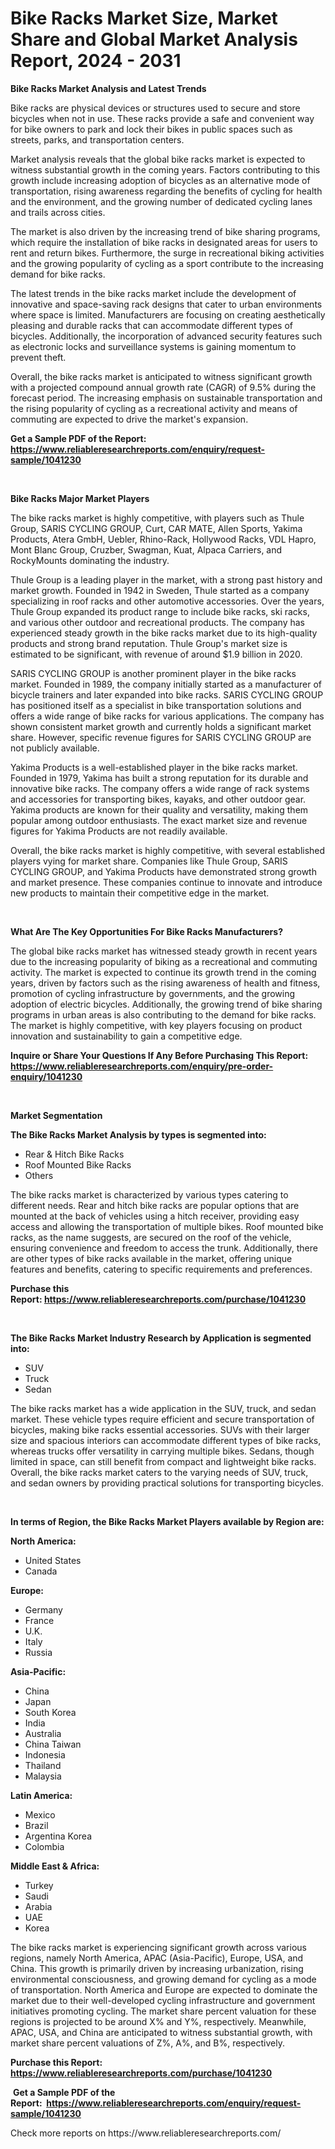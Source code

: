 <p><h1>Bike Racks Market Size, Market Share and Global Market Analysis Report, 2024 - 2031</h1></p><p><strong>Bike Racks Market Analysis and Latest Trends</strong></p>
<p><p>Bike racks are physical devices or structures used to secure and store bicycles when not in use. These racks provide a safe and convenient way for bike owners to park and lock their bikes in public spaces such as streets, parks, and transportation centers.</p><p>Market analysis reveals that the global bike racks market is expected to witness substantial growth in the coming years. Factors contributing to this growth include increasing adoption of bicycles as an alternative mode of transportation, rising awareness regarding the benefits of cycling for health and the environment, and the growing number of dedicated cycling lanes and trails across cities.</p><p>The market is also driven by the increasing trend of bike sharing programs, which require the installation of bike racks in designated areas for users to rent and return bikes. Furthermore, the surge in recreational biking activities and the growing popularity of cycling as a sport contribute to the increasing demand for bike racks.</p><p>The latest trends in the bike racks market include the development of innovative and space-saving rack designs that cater to urban environments where space is limited. Manufacturers are focusing on creating aesthetically pleasing and durable racks that can accommodate different types of bicycles. Additionally, the incorporation of advanced security features such as electronic locks and surveillance systems is gaining momentum to prevent theft.</p><p>Overall, the bike racks market is anticipated to witness significant growth with a projected compound annual growth rate (CAGR) of 9.5% during the forecast period. The increasing emphasis on sustainable transportation and the rising popularity of cycling as a recreational activity and means of commuting are expected to drive the market's expansion.</p></p>
<p><strong>Get a Sample PDF of the Report:&nbsp; <a href="https://www.reliableresearchreports.com/enquiry/request-sample/1041230">https://www.reliableresearchreports.com/enquiry/request-sample/1041230</a></strong></p>
<p>&nbsp;</p>
<p><strong>Bike Racks Major Market Players</strong></p>
<p><p>The bike racks market is highly competitive, with players such as Thule Group, SARIS CYCLING GROUP, Curt, CAR MATE, Allen Sports, Yakima Products, Atera GmbH, Uebler, Rhino-Rack, Hollywood Racks, VDL Hapro, Mont Blanc Group, Cruzber, Swagman, Kuat, Alpaca Carriers, and RockyMounts dominating the industry.</p><p>Thule Group is a leading player in the market, with a strong past history and market growth. Founded in 1942 in Sweden, Thule started as a company specializing in roof racks and other automotive accessories. Over the years, Thule Group expanded its product range to include bike racks, ski racks, and various other outdoor and recreational products. The company has experienced steady growth in the bike racks market due to its high-quality products and strong brand reputation. Thule Group's market size is estimated to be significant, with revenue of around $1.9 billion in 2020.</p><p>SARIS CYCLING GROUP is another prominent player in the bike racks market. Founded in 1989, the company initially started as a manufacturer of bicycle trainers and later expanded into bike racks. SARIS CYCLING GROUP has positioned itself as a specialist in bike transportation solutions and offers a wide range of bike racks for various applications. The company has shown consistent market growth and currently holds a significant market share. However, specific revenue figures for SARIS CYCLING GROUP are not publicly available.</p><p>Yakima Products is a well-established player in the bike racks market. Founded in 1979, Yakima has built a strong reputation for its durable and innovative bike racks. The company offers a wide range of rack systems and accessories for transporting bikes, kayaks, and other outdoor gear. Yakima products are known for their quality and versatility, making them popular among outdoor enthusiasts. The exact market size and revenue figures for Yakima Products are not readily available.</p><p>Overall, the bike racks market is highly competitive, with several established players vying for market share. Companies like Thule Group, SARIS CYCLING GROUP, and Yakima Products have demonstrated strong growth and market presence. These companies continue to innovate and introduce new products to maintain their competitive edge in the market.</p></p>
<p>&nbsp;</p>
<p><strong>What Are The Key Opportunities For Bike Racks Manufacturers?</strong></p>
<p><p>The global bike racks market has witnessed steady growth in recent years due to the increasing popularity of biking as a recreational and commuting activity. The market is expected to continue its growth trend in the coming years, driven by factors such as the rising awareness of health and fitness, promotion of cycling infrastructure by governments, and the growing adoption of electric bicycles. Additionally, the growing trend of bike sharing programs in urban areas is also contributing to the demand for bike racks. The market is highly competitive, with key players focusing on product innovation and sustainability to gain a competitive edge.</p></p>
<p><strong>Inquire or Share Your Questions If Any Before Purchasing This Report: <a href="https://www.reliableresearchreports.com/enquiry/pre-order-enquiry/1041230">https://www.reliableresearchreports.com/enquiry/pre-order-enquiry/1041230</a></strong></p>
<p>&nbsp;</p>
<p><strong>Market Segmentation</strong></p>
<p><strong>The Bike Racks Market Analysis by types is segmented into:</strong></p>
<p><ul><li>Rear & Hitch Bike Racks</li><li>Roof Mounted Bike Racks</li><li>Others</li></ul></p>
<p><p>The bike racks market is characterized by various types catering to different needs. Rear and hitch bike racks are popular options that are mounted at the back of vehicles using a hitch receiver, providing easy access and allowing the transportation of multiple bikes. Roof mounted bike racks, as the name suggests, are secured on the roof of the vehicle, ensuring convenience and freedom to access the trunk. Additionally, there are other types of bike racks available in the market, offering unique features and benefits, catering to specific requirements and preferences.</p></p>
<p><strong>Purchase this Report:&nbsp;<a href="https://www.reliableresearchreports.com/purchase/1041230">https://www.reliableresearchreports.com/purchase/1041230</a></strong></p>
<p>&nbsp;</p>
<p><strong>The Bike Racks Market Industry Research by Application is segmented into:</strong></p>
<p><ul><li>SUV</li><li>Truck</li><li>Sedan</li></ul></p>
<p><p>The bike racks market has a wide application in the SUV, truck, and sedan market. These vehicle types require efficient and secure transportation of bicycles, making bike racks essential accessories. SUVs with their larger size and spacious interiors can accommodate different types of bike racks, whereas trucks offer versatility in carrying multiple bikes. Sedans, though limited in space, can still benefit from compact and lightweight bike racks. Overall, the bike racks market caters to the varying needs of SUV, truck, and sedan owners by providing practical solutions for transporting bicycles.</p></p>
<p>&nbsp;</p>
<p><strong>In terms of Region, the Bike Racks Market Players available by Region are:</strong></p>
<p>
    <p> <strong> North America: </strong>
        <ul>
            <li>United States</li>
            <li>Canada</li>
        </ul>
        </p> 
    <p> <strong> Europe: </strong>
        <ul>
            <li>Germany</li>
            <li>France</li>
            <li>U.K.</li>
            <li>Italy</li>
            <li>Russia</li>
        </ul>
        </p> 
    <p> <strong> Asia-Pacific: </strong>
        <ul>
            <li>China</li>
            <li>Japan</li>
            <li>South Korea</li>
            <li>India</li>
            <li>Australia</li>
            <li>China Taiwan</li>
            <li>Indonesia</li>
            <li>Thailand</li>
            <li>Malaysia</li>
        </ul>
        </p> 
    <p> <strong> Latin America: </strong>
        <ul>
            <li>Mexico</li>
            <li>Brazil</li>
            <li>Argentina Korea</li>
            <li>Colombia</li>
        </ul>
        </p> 
    <p> <strong> Middle East & Africa: </strong>
        <ul>
            <li>Turkey</li>
            <li>Saudi</li>
            <li>Arabia</li>
            <li>UAE</li>
            <li>Korea</li>
        </ul>
    </p>
    </p>
<p><p>The bike racks market is experiencing significant growth across various regions, namely North America, APAC (Asia-Pacific), Europe, USA, and China. This growth is primarily driven by increasing urbanization, rising environmental consciousness, and growing demand for cycling as a mode of transportation. North America and Europe are expected to dominate the market due to their well-developed cycling infrastructure and government initiatives promoting cycling. The market share percent valuation for these regions is projected to be around X% and Y%, respectively. Meanwhile, APAC, USA, and China are anticipated to witness substantial growth, with market share percent valuations of Z%, A%, and B%, respectively.</p></p>
<p><strong>Purchase this Report: <a href="https://www.reliableresearchreports.com/purchase/1041230">https://www.reliableresearchreports.com/purchase/1041230</a></strong></p>
<p>&nbsp;<strong>Get a Sample PDF of the Report:&nbsp;&nbsp;<a href="https://www.reliableresearchreports.com/enquiry/request-sample/1041230">https://www.reliableresearchreports.com/enquiry/request-sample/1041230</a></strong></p>
<p><strong></strong></p>
<p>Check more reports on https://www.reliableresearchreports.com/</p>